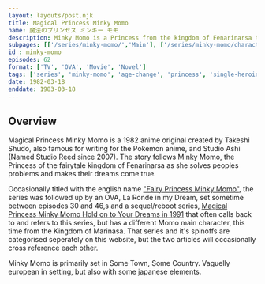 ```yaml
---
layout: layouts/post.njk
title: Magical Princess Minky Momo
name: 魔法のプリンセス ミンキー モモ
description: Minky Momo is a Princess from the kingdom of Fenarinarsa tasked with restoring the dreams of the people of earth. 
subpages: [['/series/minky-momo/','Main'], ['/series/minky-momo/characters/','Characters'], ['/series/minky-momo/guide/','Episode Guide'], ['/series/minky-momo/gallery/', 'Gallery' ]]
id : minky-momo
episodes: 62
format: ['TV', 'OVA', 'Movie', 'Novel']
tags: ['series', 'minky-momo', 'age-change', 'princess', 'single-heroine']
date: 1982-03-18
enddate: 1983-03-18
---
```


## Overview
Magical Princess Minky Momo is a 1982 anime original created by Takeshi Shudo, also famous for writing for the Pokemon anime, and Studio Ashi (Named Studio Reed since 2007). The story follows Minky Momo, the Princess of the fairytale kingdom of Fenarinarsa as she solves peoples problems and makes their dreams come true. 

Occasionally titled with the english name <a href="Media/Mahou_no_Princess_Minky_Momo_Yume_no_Naka_no_Rondo_00.07.42.278.jpg">"Fairy Princess Minky Momo"</a>, the series was followed up by an OVA, La Ronde in my Dream, set sometime between episodes 30 and 46,s and a sequel/reboot series, <a href="/series/minky-momo-1991/">Magical Princess Minky Momo Hold on to Your Dreams in 1991</a> that often calls back to and refers to this series, but has a different Momo main character, this time from the Kingdom of Marinasa. That series and it's spinoffs are categorised seperately on this website, but the two articles will occasionally cross reference each other.

Minky Momo is primarily set in Some Town, Some Country. Vaguelly european in setting, but also with some japanese elements.